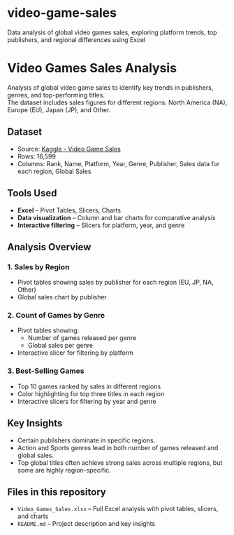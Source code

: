 # video-game-sales
Data analysis of global video games sales, exploring platform trends, top publishers, and regional differences using Excel

# Video Games Sales Analysis

Analysis of global video game sales to identify key trends in publishers, genres, and top-performing titles.  
The dataset includes sales figures for different regions: North America (NA), Europe (EU), Japan (JP), and Other.

## Dataset
- Source: [Kaggle - Video Game Sales](https://www.kaggle.com/datasets/gregorut/videogamesales)
- Rows: 16,599
- Columns: Rank, Name, Platform, Year, Genre, Publisher, Sales data for each region, Global Sales

## Tools Used
- **Excel** – Pivot Tables, Slicers, Charts
- **Data visualization** – Column and bar charts for comparative analysis
- **Interactive filtering** – Slicers for platform, year, and genre

## Analysis Overview

### 1. Sales by Region
- Pivot tables showing sales by publisher for each region (EU, JP, NA, Other)
- Global sales chart by publisher

### 2. Count of Games by Genre
- Pivot tables showing:
  - Number of games released per genre
  - Global sales per genre
- Interactive slicer for filtering by platform

### 3. Best-Selling Games
- Top 10 games ranked by sales in different regions
- Color highlighting for top three titles in each region
- Interactive slicers for filtering by year and genre

## Key Insights
- Certain publishers dominate in specific regions.
- Action and Sports genres lead in both number of games released and global sales.
- Top global titles often achieve strong sales across multiple regions, but some are highly region-specific.

## Files in this repository
- `Video_Games_Sales.xlsx` – Full Excel analysis with pivot tables, slicers, and charts
- `README.md` – Project description and key insights
